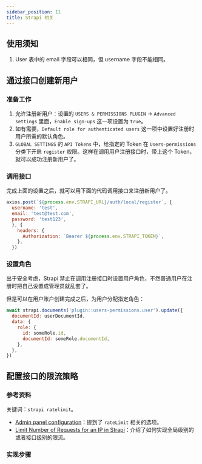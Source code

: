 ```yaml
---
sidebar_position: 11
title: Strapi 相关
---
```


## 使用须知

1. User 表中的 email 字段可以相同，但 username 字段不能相同。

## 通过接口创建新用户

### 准备工作

1. 允许注册新用户：设置的 `USERS & PERMISSIONS PLUGIN` → `Advanced settings` 里面，`Enable sign-ups` 这一项设置为 `true`。
2. 如有需要，`Default role for authenticated users` 这一项中设置好注册时用户所需的默认角色。
3. `GLOBAL SETTINGS` 的 `API Tokens` 中，给指定的 Token 在 `Users-permissions` 分类下开启 `register` 权限。这样在调用用户注册接口时，带上这个 Token，就可以成功注册新用户了。

### 调用接口

完成上面的设置之后，就可以用下面的代码调用接口来注册新用户了。

```js
axios.post(`${process.env.STRAPI_URL}/auth/local/register`, {
  username: 'test',
  email: 'test@test.com',
  password: 'test123',
  }, {
    headers: {
      Authorization: `Bearer ${process.env.STRAPI_TOKEN}`,
    },
  })
```

### 设置角色

出于安全考虑，Strapi 禁止在调用注册接口时设置用户角色，不然普通用户在注册时把自己设置成管理员就乱套了。

但是可以在用户账户创建完成之后，为用户分配指定角色：

```js
await strapi.documents('plugin::users-permissions.user').update({
  documentId: userDocumentId,
  data: {
    role: {
      id: someRole.id,
      documentId: someRole.documentId,
    },
  },
})
```

## 配置接口的限流策略

### 参考资料

关键词：`strapi ratelimit`。

- [Admin panel configuration](https://docs.strapi.io/dev-docs/configurations/admin-panel)：提到了 `rateLimit` 相关的选项。
- [Limit Number of Requests for an IP in Strapi](https://stackoverflow.com/a/76510152/2667665)：介绍了如何实现全局级别的或者接口级别的限流。

### 实现步骤
